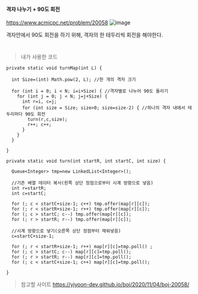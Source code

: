
#### 격자 나누기 + 90도 회전

https://www.acmicpc.net/problem/20058
![image](https://user-images.githubusercontent.com/62600984/114732035-2c061100-9d7d-11eb-92ce-8b41d64c3e70.png)

격자안에서 90도 회전을 하기 위해, 격자의 한 테두리씩 회전을 해야한다.  
  
   
   
   
   
#  


> 내가 사용한 코드

```
private static void turnMap(int L) {
		
  int Size=(int) Math.pow(2, L); //한 개의 격자 크기

  for (int i = 0; i < N; i=i+Size) { //격자별로 나누어 90도 돌리기
    for (int j = 0; j < N; j=j+Size) {
      int r=i, c=j;
      for (int size = Size; size>0; size=size-2) { //하나의 격자 내에서 테두리마다 90도 회전
        turn(r,c,size);
        r++; c++;
      }
    }
  }

}

private static void turn(int startR, int startC, int size) {

  Queue<Integer> tmp=new LinkedList<Integer>(); 

  //기존 배열 데이터 복사(왼쪽 상단 정점으로부터 시계 방향으로 넣음)
  int r=startR;
  int c=startC;

  for (; c < startC+size-1; c++) tmp.offer(map[r][c]); 
  for (; r < startR+size-1; r++) tmp.offer(map[r][c]);
  for (; c > startC; c--) tmp.offer(map[r][c]); 
  for (; r > startR; r--) tmp.offer(map[r][c]);

  //시계 방향으로 넣기(오른쪽 상단 정점부터 채워넣음)
  c=startC+size-1;

  for (; r < startR+size-1; r++) map[r][c]=tmp.poll() ; 
  for (; c > startC; c--) map[r][c]=tmp.poll(); 
  for (; r > startR; r--) map[r][c]=tmp.poll();
  for (; c < startC+size-1; c++) map[r][c]=tmp.poll();

}
```

> 참고할 사이트
https://yjyoon-dev.github.io/boj/2020/11/04/boj-20058/
